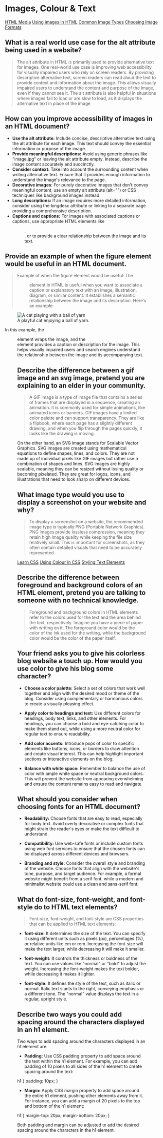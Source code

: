 # Images, Colour & Text

[HTML Media](https://developer.mozilla.org/en-US/docs/Learn/HTML/Multimedia_and_embedding/Images_in_HTML)
[Using images in HTML](https://developer.mozilla.org/en-US/docs/Learn/HTML/Multimedia_and_embedding/Images_in_HTML)
[Common Image Types](https://developer.mozilla.org/en-US/docs/Web/Media/Formats/Image_types)
[Choosing Image Formats](https://developer.mozilla.org/en-US/docs/Web/Media/Formats/Image_types#choosing_an_image_format)

## What is a real world use case for the alt attribute being used in a website?
> The alt attribute in HTML is primarily used to provide alternative text for images. One real-world use case is improving web accessibility for visually impaired users who rely on screen readers. By providing descriptive alternative text, screen readers can read aloud the text to provide context and information about the image. This allows visually impaired users to understand the content and purpose of the image, even if they cannot see it. The alt attribute is also helpful in situations where images fail to load or are slow to load, as it displays the alternative text in place of the image

## How can you improve accessibility of images in an HTML document?

- **Use the alt attribute:** Include concise, descriptive alternative text using the alt attribute for each image. This text should convey the essential information or purpose of the image.
- **Provide meaningful descriptions:** Avoid using generic phrases like "image.jpg" or leaving the alt attribute empty. Instead, describe the image content accurately and succinctly.
- **Consider context:** Take into account the surrounding content when writing alternative text. Ensure that it provides enough information to understand the image's relevance to the page.
- **Decorative images:** For purely decorative images that don't convey meaningful content, use an empty alt attribute (alt="") or CSS techniques like background images instead.
- **Long descriptions:** If an image requires more detailed information, consider using the longdesc attribute or linking to a separate page providing a comprehensive description.
- **Captions and captions:** For images with associated captions or captions, use appropriate HTML elements like <figure>, <figcaption>, or <figurecaption> to provide a clear relationship between the image and its text.

## Provide an example of when the figure element would be useful in an HTML document.

>Example of when the figure element would be useful:
The <figure> element in HTML is useful when you want to associate a caption or explanatory text with an image, illustration, diagram, or similar content. It establishes a semantic relationship between the image and its description. Here's an example:

<figure>
  <img src="image.jpg" alt="A cat playing with a ball of yarn">
  <figcaption>A playful cat enjoying a ball of yarn.</figcaption>
</figure>

In this example, the <figure> element wraps the image, and the <figcaption> element provides a caption or description for the image. This helps visually impaired users and search engines understand the relationship between the image and its accompanying text.

## Describe the difference between a gif image and an svg image, pretend you are explaining to an elder in your community.

> A GIF image is a type of image file that contains a series of frames that are displayed in a sequence, creating an animation. It is commonly used for simple animations, like animated icons or banners. GIF images have a limited color palette and can support transparency. They are like a flipbook, where each page has a slightly different drawing, and when you flip through the pages quickly, it looks like the drawing is moving.

On the other hand, an SVG image stands for Scalable Vector Graphics. SVG images are created using mathematical equations to define shapes, lines, and colors. They are not made up of individual pixels like GIF images but rather use a combination of shapes and lines. SVG images are highly scalable, meaning they can be resized without losing quality or becoming pixelated. They are great for logos, icons, and illustrations that need to look sharp on different devices.

## What image type would you use to display a screenshot on your website and why?

> To display a screenshot on a website, the recommended image type is typically PNG (Portable Network Graphics). PNG images provide lossless compression, meaning they retain high image quality while keeping the file size relatively small. This is important for screenshots, as they often contain detailed visuals that need to be accurately represented.

[Learn CSS](https://developer.mozilla.org/en-US/docs/Learn/CSS)
[Using Colour in CSS](https://developer.mozilla.org/en-US/docs/Web/CSS/CSS_Colors/Applying_color)
[Styling Text Elements](https://developer.mozilla.org/en-US/docs/Learn/CSS/Styling_text/Fundamentals)

## Describe the difference between foreground and background colors of an HTML element, pretend you are talking to someone with no technical knowledge.

> Foreground and background colors in HTML elements refer to the colors used for the text and the area behind the text, respectively. Imagine you have a piece of paper with writing on it. The foreground color would be the color of the ink used for the writing, while the background color would be the color of the paper itself.

## Your friend asks you to give his colorless blog website a touch up. How would you use color to give his blog some character?

- **Choose a color palette:** Select a set of colors that work well together and align with the desired mood or theme of the blog. Consider using complementary or harmonious colors to create a visually pleasing effect.

- **Apply color to headings and text:** Use different colors for headings, body text, links, and other elements. For headings, you can choose a bold and eye-catching color to make them stand out, while using a more neutral color for regular text to ensure readability.

- **Add color accents:** Introduce pops of color to specific elements like buttons, icons, or borders to draw attention and create visual interest. This can help highlight important sections or interactive elements on the blog.

- **Balance with white space:** Remember to balance the use of color with ample white space or neutral background colors. This will prevent the website from appearing overwhelming and ensure the content remains easy to read and navigate.

## What should you consider when choosing fonts for an HTML document?

- **Readability:** Choose fonts that are easy to read, especially for body text. Avoid overly decorative or complex fonts that might strain the reader's eyes or make the text difficult to understand.

- **Compatibility:** Use web-safe fonts or include custom fonts using web font services to ensure that the chosen fonts can be displayed across different devices and browsers.

- **Branding and style:** Consider the overall style and branding of the website. Choose fonts that align with the website's tone, purpose, and target audience. For example, a formal website might benefit from a serif font, while a modern and minimalist website could use a clean and sans-serif font.

## What do font-size, font-weight, and font-style do to HTML text elements?
> Font-size, font-weight, and font-style are CSS properties that can be applied to HTML text elements:

- **font-size:** It determines the size of the text. You can specify it using different units such as pixels (px), percentages (%), or relative units like em or rem. Increasing the font-size will make the text larger, while decreasing it will make it smaller.

- **font-weight:** It controls the thickness or boldness of the text. You can use values like "normal" or "bold" to adjust the weight. Increasing the font-weight makes the text bolder, while decreasing it makes it lighter.

- **font-style:** It defines the style of the text, such as italic or normal. Italic text slants to the right, conveying emphasis or a different tone. The "normal" value displays the text in a regular, upright style.

## Describe two ways you could add spacing around the characters displayed in an h1 element.

Two ways to add spacing around the characters displayed in an h1 element are:

- **Padding:** Use CSS padding property to add space around the text within the h1 element. For example, you can add padding of 10 pixels to all sides of the h1 element to create spacing around the text:

h1 {
  padding: 10px;
}

- **Margin:** Apply CSS margin property to add space around the entire h1 element, pushing other elements away from it. For instance, you can add a margin of 20 pixels to the top and bottom of the h1 element:

h1 {
  margin-top: 20px;
  margin-bottom: 20px;
}

Both padding and margin can be adjusted to add the desired spacing around the characters in the h1 element.
